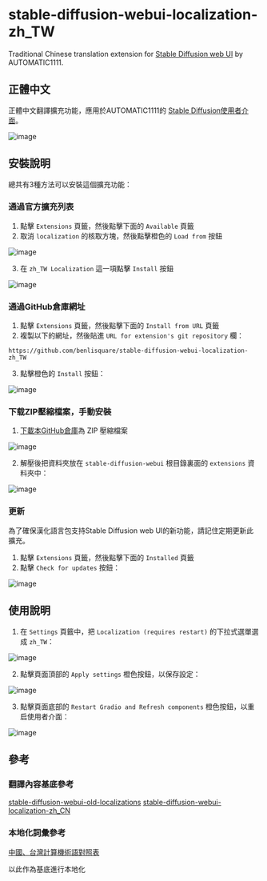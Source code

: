 # stable-diffusion-webui-localization-zh_TW
Traditional Chinese translation extension for [Stable Diffusion web UI](https://github.com/AUTOMATIC1111/stable-diffusion-webui) by AUTOMATIC1111.

## 正體中文
正體中文翻譯擴充功能，應用於AUTOMATIC1111的 [Stable Diffusion使用者介面](https://github.com/AUTOMATIC1111/stable-diffusion-webui)。

![image](https://user-images.githubusercontent.com/116663807/204528719-4f4e9418-b1d7-4c4f-ae18-e7f86d88339a.png)

## 安裝說明

總共有3種方法可以安裝這個擴充功能：

### 通過官方擴充列表

1. 點擊 `Extensions` 頁籤，然後點擊下面的 `Available` 頁籤
2. 取消 `localization` 的核取方塊，然後點擊橙色的 `Load from` 按鈕

![image](https://user-images.githubusercontent.com/116663807/204526214-420e117b-4590-4f54-b553-ee36fdc2238c.png)

3. 在 `zh_TW Localization` 這一項點擊 `Install` 按鈕

![image](https://user-images.githubusercontent.com/116663807/204526605-33a3c5ba-2786-476d-92ba-3682b3851b67.png)

### 通過GitHub倉庫網址

1. 點擊 `Extensions` 頁籤，然後點擊下面的 `Install from URL` 頁籤
2. 複製以下的網址，然後貼進 `URL for extension's git repository` 欄：

```
https://github.com/benlisquare/stable-diffusion-webui-localization-zh_TW
```

3. 點擊橙色的 `Install` 按鈕：

![image](https://user-images.githubusercontent.com/116663807/204526841-45f4c104-9958-48b0-81d7-6e1046e463c2.png)

### 下载ZIP壓縮檔案，手動安裝

1. [下載本GitHub倉庫](https://codeload.github.com/benlisquare/stable-diffusion-webui-localization-zh_TW/zip/refs/heads/main)為 ZIP 壓縮檔案

![image](https://user-images.githubusercontent.com/116663807/204527142-94e3225b-40fe-4ee6-b136-92a24fe8fc16.png)

2. 解壓後把資料夾放在 `stable-diffusion-webui` 根目錄裏面的 `extensions` 資料夾中：

![image](https://user-images.githubusercontent.com/116663807/204527428-174c17ed-716a-428e-b4f1-3ef3c11d5a3c.png)

### 更新

為了確保漢化語言包支持Stable Diffusion web UI的新功能，請記住定期更新此擴充。

1. 點擊 `Extensions` 頁籤，然後點擊下面的 `Installed` 頁籤
2. 點擊 `Check for updates` 按鈕：

![image](https://user-images.githubusercontent.com/116663807/204525694-65bc1077-adf4-4a79-a902-50a0a12c4215.png)

## 使用說明

1. 在 `Settings` 頁籤中，把 `Localization (requires restart)` 的下拉式選單選成 `zh_TW`：

![image](https://user-images.githubusercontent.com/116663807/204527689-154521c0-de5e-493a-987e-45ef9b57ab1e.png)

2. 點擊頁面頂部的 `Apply settings` 橙色按鈕，以保存設定：

![image](https://user-images.githubusercontent.com/116663807/204528104-e81e55a8-f1de-427a-86e1-6bfb59367095.png)

3. 點擊頁面底部的 `Restart Gradio and Refresh components` 橙色按鈕，以重启使用者介面：

![image](https://user-images.githubusercontent.com/116663807/204528137-ae0c4d95-2b86-46e4-a646-1753baae9592.png)

## 參考
### 翻譯內容基底參考
[stable-diffusion-webui-old-localizations](https://github.com/AUTOMATIC1111/stable-diffusion-webui-old-localizations)
[stable-diffusion-webui-localization-zh_CN](https://github.com/dtlnor/stable-diffusion-webui-localization-zh_CN)  

### 本地化詞彙參考
[中國、台灣計算機術語對照表](https://zh.wikibooks.org/zh-tw/%E5%A4%A7%E9%99%86%E5%8F%B0%E6%B9%BE%E8%AE%A1%E7%AE%97%E6%9C%BA%E6%9C%AF%E8%AF%AD%E5%AF%B9%E7%85%A7%E8%A1%A8)

以此作為基底進行本地化
